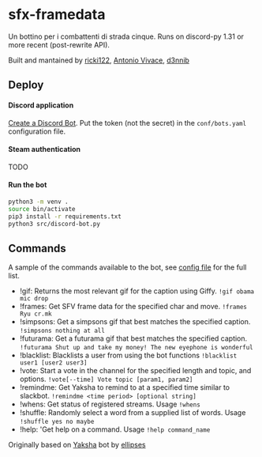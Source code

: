 # sfx-framedata

Un bottino per i combattenti di strada cinque. Runs on discord-py 1.31 or more recent (post-rewrite API).

Built and mantained by [ricki122](https://twitter.com/ricki122), [Antonio Vivace](https://twitter.com/avivace4), [d3nnib](https://twitter.com/dennibevilacqua)

## Deploy

#### Discord application

[Create a Discord Bot](https://discordpy.readthedocs.io/en/latest/discord.html). Put the token (not the secret) in the `conf/bots.yaml` configuration file.

#### Steam authentication

TODO

#### Run the bot

```bash
python3 -m venv .
source bin/activate
pip3 install -r requirements.txt
python3 src/discord-bot.py
```


## Commands

A sample of the commands available to the bot, see [config file](conf/bots.yaml) for the full list. 

* !gif: Returns the most relevant gif for the caption using Giffy. ```!gif obama mic drop```
* !frames: 
    Get SFV frame data for the specified char and move. ```!frames Ryu cr.mk```
* !simpsons: Get a simpsons gif that best matches the specified caption. ```!simpsons nothing at all```
* !futurama: Get a futurama gif that best matches the specified caption. ```!futurama Shut up and take my money! The new eyephone is wonderful```
* !blacklist: Blacklists a user from using the bot functions ```!blacklist user1 [user2 user3]```
* !vote: Start a vote in the channel for the specified length and
    topic, and options. ```!vote[--time] Vote topic [param1, param2] ```  
* !remindme: 
    Get Yaksha to remind to at a specified time similar to slackbot. ```!remindme <time period> [optional string]```
* !whens: Get status of registered streams. Usage ```!whens```
* !shuffle: 
    Randomly select a word from a supplied list of words.
    Usage ```!shuffle yes no maybe```
* !help: 'Get help on a command. Usage ```!help command_name```

  

Originally based on [Yaksha](https://github.com/ellipses/Yaksha) bot by [ellipses](https://github.com/ellipses)
